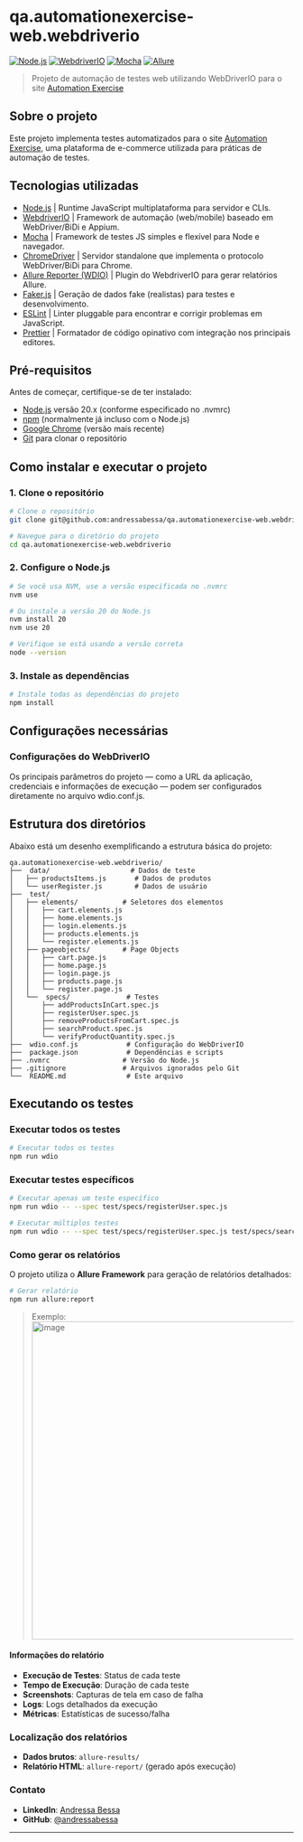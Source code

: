 # qa.automationexercise-web.webdriverio


[![Node.js](https://img.shields.io/badge/Node.js-20.x-green.svg)](https://nodejs.org/)
[![WebdriverIO](https://img.shields.io/badge/WebdriverIO-9.x-blue.svg)](https://webdriver.io/)
[![Mocha](https://img.shields.io/badge/Mocha-Test%20Framework-yellow.svg)](https://mochajs.org/)
[![Allure](https://img.shields.io/badge/Allure-Reporting-orange.svg)](https://docs.qameta.io/allure/)

> Projeto de automação de testes web utilizando WebDriverIO para o site [Automation Exercise](https://automationexercise.com/)

## Sobre o projeto

Este projeto implementa testes automatizados para o site [Automation Exercise](https://automationexercise.com/), uma plataforma de e-commerce utilizada para práticas de automação de testes. 


## Tecnologias utilizadas

- [Node.js](https://nodejs.org) | Runtime JavaScript multiplataforma para servidor e CLIs.
- [WebdriverIO](https://webdriver.io) | Framework de automação (web/mobile) baseado em WebDriver/BiDi e Appium.
- [Mocha](https://mochajs.org) | Framework de testes JS simples e flexível para Node e navegador.
- [ChromeDriver](https://developer.chrome.com/docs/chromedriver) | Servidor standalone que implementa o protocolo WebDriver/BiDi para Chrome.
- [Allure Reporter (WDIO)](https://webdriver.io/docs/allure-reporter/) | Plugin do WebdriverIO para gerar relatórios Allure.
- [Faker.js](https://fakerjs.dev) | Geração de dados fake (realistas) para testes e desenvolvimento.
- [ESLint](https://eslint.org) | Linter pluggable para encontrar e corrigir problemas em JavaScript.
- [Prettier](https://prettier.io) | Formatador de código opinativo com integração nos principais editores.


## Pré-requisitos

Antes de começar, certifique-se de ter instalado:

- [Node.js](https://nodejs.org/) versão 20.x (conforme especificado no .nvmrc)
- [npm](https://www.npmjs.com/) (normalmente já incluso com o Node.js)
- [Google Chrome](https://www.google.com/chrome/) (versão mais recente)
- [Git](https://git-scm.com/) para clonar o repositório

  
## Como instalar e executar o projeto 

### 1. Clone o repositório

```bash
# Clone o repositório
git clone git@github.com:andressabessa/qa.automationexercise-web.webdriverio.git

# Navegue para o diretório do projeto
cd qa.automationexercise-web.webdriverio
```

### 2. Configure o Node.js

```bash
# Se você usa NVM, use a versão especificada no .nvmrc
nvm use

# Ou instale a versão 20 do Node.js
nvm install 20
nvm use 20

# Verifique se está usando a versão correta
node --version
```

### 3. Instale as dependências

```bash
# Instale todas as dependências do projeto
npm install
```

## Configurações necessárias

### Configurações do WebDriverIO

Os principais parâmetros do projeto — como a URL da aplicação, credenciais e informações de execução — podem ser configurados diretamente no arquivo wdio.conf.js.

## Estrutura dos diretórios

Abaixo está um desenho exemplificando a estrutura básica do projeto:

```
qa.automationexercise-web.webdriverio/
├──  data/                    # Dados de teste
│   ├── productsItems.js       # Dados de produtos
│   └── userRegister.js        # Dados de usuário
├──  test/
│   ├── elements/           # Seletores dos elementos
│   │   ├── cart.elements.js
│   │   ├── home.elements.js
│   │   ├── login.elements.js
│   │   ├── products.elements.js
│   │   └── register.elements.js
│   ├── pageobjects/        # Page Objects
│   │   ├── cart.page.js
│   │   ├── home.page.js
│   │   ├── login.page.js
│   │   ├── products.page.js
│   │   └── register.page.js
│   └──  specs/              # Testes
│       ├── addProductsInCart.spec.js
│       ├── registerUser.spec.js
│       ├── removeProductsFromCart.spec.js
│       ├── searchProduct.spec.js
│       └── verifyProductQuantity.spec.js
├──  wdio.conf.js            # Configuração do WebDriverIO
├──  package.json            # Dependências e scripts
├── .nvmrc                  # Versão do Node.js
├── .gitignore              # Arquivos ignorados pelo Git
└──  README.md               # Este arquivo
```

## Executando os testes

### Executar todos os testes

```bash
# Executar todos os testes
npm run wdio
```

### Executar testes específicos

```bash
# Executar apenas um teste específico
npm run wdio -- --spec test/specs/registerUser.spec.js

# Executar múltiplos testes
npm run wdio -- --spec test/specs/registerUser.spec.js test/specs/searchProduct.spec.js
```


### Como gerar os relatórios

O projeto utiliza o **Allure Framework** para geração de relatórios detalhados:

```bash
# Gerar relatório
npm run allure:report
```

> Exemplo: <img width="1042" height="563" alt="image" src="https://github.com/user-attachments/assets/d0a609b7-d52a-4b39-87cb-273aea0b6f68" />

#### Informações do relatório

- **Execução de Testes**: Status de cada teste
- **Tempo de Execução**: Duração de cada teste
- **Screenshots**: Capturas de tela em caso de falha
- **Logs**: Logs detalhados da execução
- **Métricas**: Estatísticas de sucesso/falha

### Localização dos relatórios

- **Dados brutos**: `allure-results/`
- **Relatório HTML**: `allure-report/` (gerado após execução)


### Contato

- **LinkedIn**: [Andressa Bessa](https://www.linkedin.com/in/andressabessaa/)
- **GitHub**: [@andressabessa](https://github.com/andressabessa)


---
